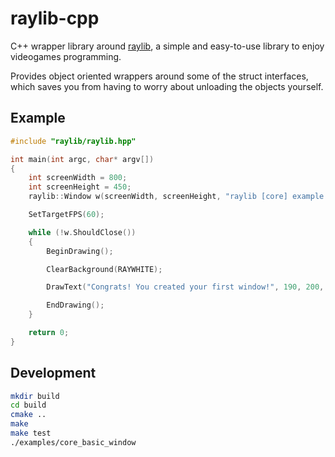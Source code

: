 # raylib-cpp

C++ wrapper library around [raylib](https://www.raylib.com/), a simple and easy-to-use library to enjoy videogames programming.

Provides object oriented wrappers around some of the struct interfaces, which saves you from having to worry about unloading the objects yourself.

## Example

``` cpp
#include "raylib/raylib.hpp"

int main(int argc, char* argv[])
{
	int screenWidth = 800;
	int screenHeight = 450;
	raylib::Window w(screenWidth, screenHeight, "raylib [core] example - basic window");

	SetTargetFPS(60);

	while (!w.ShouldClose())
	{
		BeginDrawing();

		ClearBackground(RAYWHITE);

		DrawText("Congrats! You created your first window!", 190, 200, 20, LIGHTGRAY);

		EndDrawing();
	}

	return 0;
}
```

## Development

``` bash
mkdir build
cd build
cmake ..
make
make test
./examples/core_basic_window
```
